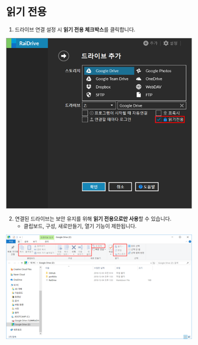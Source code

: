 # 읽기 전용  

1. 드라이브 연결 설정 시 **읽기 전용 체크박스**를 클릭합니다.  

![read_only](/read_only.PNG?raw=true)   


2. 연결된 드라이브는 보안 유지를 위해 **읽기 전용으로만 사용**할 수 있습니다.  
   - 클립보드, 구성, 새로만들기, 열기 기능이 제한됩니다.

![drive_read](/drive_read.PNG?raw=true)  


